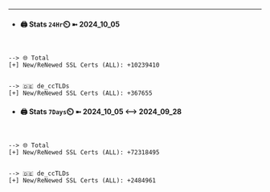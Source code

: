 

---
- #### 🖨️ **Stats** `24Hr`⏲️ ➼ 2024_10_05
```console


--> 🌐 Total
[+] New/ReNewed SSL Certs (ALL): +10239410


--> 🇩🇪 de_ccTLDs
[+] New/ReNewed SSL Certs (ALL): +367655

```

- #### 🖨️ **Stats** `7Days`⏲️ ➼ 2024_10_05 <--> 2024_09_28
```console


--> 🌐 Total
[+] New/ReNewed SSL Certs (ALL): +72318495


--> 🇩🇪 de_ccTLDs
[+] New/ReNewed SSL Certs (ALL): +2484961

```

